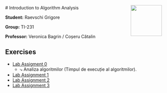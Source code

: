 <img align="right" width="100"  src="https://utm.md/wp-content/uploads/2022/03/utm-logo.svg">
# Introduction to Algorithm Analysis

**Student:** Raevschi Grigore

**Group:** TI-231

**Professor:** Veronica Bagrin / Coșeru Cătalin 

## Exercises
- [Lab Assigment 0](lab_1)
  - ⤷ Analiza algoritmilor (Timpul de execuție al algoritmilor). <br/> 
- [Lab Assignment 1](src/lab_2/README.md)
- [Lab Assignment 2](src/lab_3/README.md) 
- [Lab Assignment 3](src/lab_4/README.md)